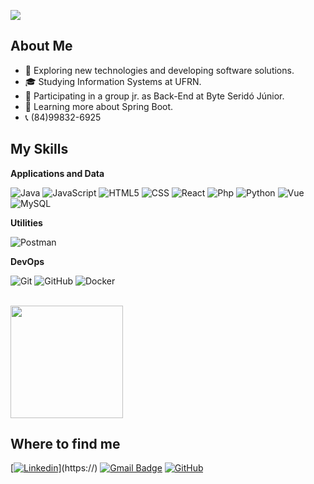 ![](https://komarev.com/ghpvc/?username=Ismael-Gomes&color=006bed)

## About Me

- 🤔 Exploring new technologies and developing software solutions.
- 🎓 Studying Information Systems at UFRN.
- 💼 Participating in a group jr. as Back-End at Byte Seridó Júnior.
- 🌱 Learning more about Spring Boot.
- 📞 (84)99832-6925

## My Skills

**Applications and Data**

![Java](https://img.shields.io/badge/-Java-333333?style=flat&logo=Java&logoColor=007396)
![JavaScript](https://img.shields.io/badge/-JavaScript-333333?style=flat&logo=javascript)
![HTML5](https://img.shields.io/badge/-HTML5-333333?style=flat&logo=HTML5)
![CSS](https://img.shields.io/badge/-CSS-333333?style=flat&logo=CSS3&logoColor=1572B6)
![React](https://img.shields.io/badge/-React-333333?style=flat&logo=react)
![Php](https://img.shields.io/badge/-Php-333333?style=flat&logo=php)
![Python](https://img.shields.io/badge/-Python-333333?style=flat&logo=python)
![Vue](https://img.shields.io/badge/-Vue-333333?style=flat&logo=vue)
![MySQL](https://img.shields.io/badge/-MySQL-333333?style=flat&logo=mysql)

**Utilities**

![Postman](https://img.shields.io/badge/-Postman-333333?style=flat&logo=postman)

**DevOps**

![Git](https://img.shields.io/badge/-Git-333333?style=flat&logo=git)
![GitHub](https://img.shields.io/badge/-GitHub-333333?style=flat&logo=github)
![Docker](https://img.shields.io/badge/-Docker-333333?style=flat&logo=docker)

<br/>

<a href="https://github.com/Ismael-Gomes" title="Perfil do Ismael">
  <img height="180em" src="https://github-readme-stats.vercel.app/api?username=Ismael-Gomes&theme=dracula&show_icons=true" />
</a>

## Where to find me

[[![Linkedin](https://img.shields.io/badge/-IsmaelDevBackEnd-blue?style=flat-square&logo=Linkedin&logoColor=white&link=www.linkedin.com/in/ismael-dev-backend)](https://www.linkedin.com/in/ismael-dev-backend)](https://)
[![Gmail Badge](https://img.shields.io/badge/-ismael.silva.dev@gmail.com-006bed?style=flat-square&logo=Gmail&logoColor=white&link=mailto:ismael.silva.dev@gmail.com)](mailto:ismael.silva.dev@gmail.com)
[![GitHub](https://img.shields.io/github/followers/Ismael-Gomes?label=follow&style=social)](https://github.com/Ismael-Gomes)
